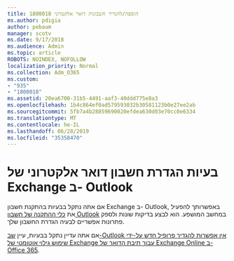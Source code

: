 ```yaml
---
title: 1800018 הוספה/להגדיר חשבונות דואר אלקטרוני
ms.author: pdigia
author: pebaum
manager: scotv
ms.date: 9/17/2018
ms.audience: Admin
ms.topic: article
ROBOTS: NOINDEX, NOFOLLOW
localization_priority: Normal
ms.collection: Adm_O365
ms.custom:
- "935"
- "1800018"
ms.assetid: 20ea6700-31b5-4491-aaf3-40ddd775e8a3
ms.openlocfilehash: 1b4c864ef0ad579593032b30581123b0e27ee2ab
ms.sourcegitcommit: 5fb7a4b28859690020efdea630d03e70cc0e6334
ms.translationtype: MT
ms.contentlocale: he-IL
ms.lasthandoff: 06/28/2019
ms.locfileid: "35358470"
---
```

# <a name="problems-setting-up-an-exchange-email-account-in-outlook"></a>בעיות הגדרת חשבון דואר אלקטרוני של Exchange ב- Outlook

אם אתה נתקל בבעיות בהתקנת חשבון Exchange ב- Outlook, באפשרותך להפעיל את [כלי ההתקנה של חשבון Outlook](https://aka.ms/SaRA-OutlookSetupProfile) במחשב המושפע. הוא לבצע בדיקות שונות ולספק פתרונות אפשריים לבעיה הגדרת החשבון שלך.
  
אם אתה עדיין נתקל בבעיות, עיין [שב-Outlook אין אפשרות להגדיר פרופיל חדש על-ידי שימוש גילוי אוטומטי של Exchange עבור תיבת הדואר של Exchange Online ב- Office 365](https://support.microsoft.com/help/2404385/outlook-can-t-set-up-a-new-profile-by-using-exchange-autodiscover-for).
  